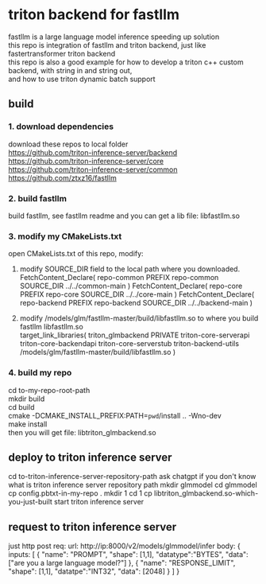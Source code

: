 # triton backend for fastllm
fastllm is a large language model inference speeding up solution<br>
this repo is integration of fastllm and triton backend, just like fastertransformer triton backend<br>
this repo is also a good example for how to develop a triton c++ custom backend, with string in and string out, <br>
and how to use triton dynamic batch support<br>

## build
### 1. download dependencies
download these repos to local folder<br>
https://github.com/triton-inference-server/backend<br>
https://github.com/triton-inference-server/core<br>
https://github.com/triton-inference-server/common<br>
https://github.com/ztxz16/fastllm<br>

### 2. build fastllm
build fastllm, see fastllm readme and you can get a lib file: libfastllm.so

### 3. modify my CMakeLists.txt
open CMakeLists.txt of this repo, modify:<br>
1. modify SOURCE_DIR field to the local path where you downloaded.<br>
FetchContent_Declare(
    repo-common
    PREFIX repo-common
    SOURCE_DIR ../../common-main
)
FetchContent_Declare(
    repo-core
    PREFIX repo-core
    SOURCE_DIR ../../core-main
)
FetchContent_Declare(
    repo-backend
    PREFIX repo-backend
    SOURCE_DIR ../../backend-main
)

2. modify /models/glm/fastllm-master/build/libfastllm.so to where you build fastllm libfastllm.so<br>
target_link_libraries(
    triton_glmbackend
    PRIVATE
    triton-core-serverapi
    triton-core-backendapi
    triton-core-serverstub
    triton-backend-utils
    /models/glm/fastllm-master/build/libfastllm.so
)

### 4. build my repo
cd to-my-repo-root-path<br>
mkdir build<br>
cd build<br>
cmake -DCMAKE_INSTALL_PREFIX:PATH=`pwd`/install .. -Wno-dev<br>
make install<br>
then you will get file: libtriton_glmbackend.so<br>

## deploy to triton inference server
cd to-triton-inference-server-repository-path
ask chatgpt if you don't know what is triton inference server repository path
mkdir glmmodel
cd glmmodel
cp config.pbtxt-in-my-repo .
mkdir 1
cd 1
cp libtriton_glmbackend.so-which-you-just-built
start triton inference server

## request to triton inference server
just http post req:
url: http://ip:8000/v2/models/glmmodel/infer
body:
{
    inputs: [
        {
            "name": "PROMPT",
            "shape": [1,1],
            "datatype":"BYTES",
            "data":["are you a large language model?"]
        },
        {
            "name": "RESPONSE_LIMIT",
            "shape": [1,1],
            "datatpe":"INT32",
            "data": [2048]
        }
    ]
}
